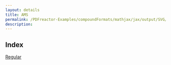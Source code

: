```yaml
---
layout: details
title: AMS
permalink: /PDFreactor-Examples/compoundFormats/mathjax/jax/output/SVG/fonts/TeX/AMS/
description: 
---
```


## Index
<div class="boxes">
                            <a href="/compare.html2pdf.tools/PDFreactor-Examples/compoundFormats/mathjax/jax/output/SVG/fonts/TeX/AMS/Regular/">
                                Regular
                            </a>
</div>


